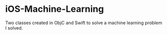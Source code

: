 # iOS-Machine-Learning
Two classes created in ObjC and Swift to solve a machine learning problem I solved. 
